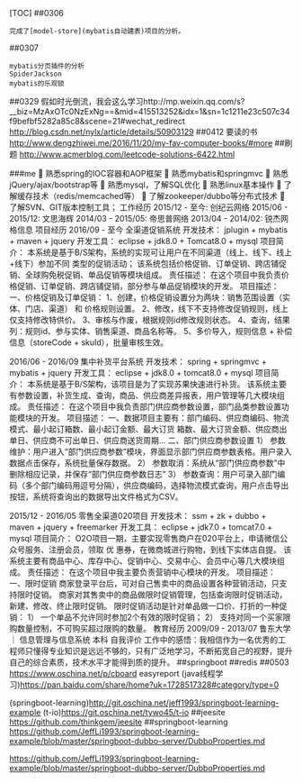 [TOC]
##0306
```
完成了[model-store](mybatis自动建表)项目的分析。

```
##0307
```
mybatis分页插件的分析
SpiderJackson
mybatis的乐观锁
```
##0329
假如时光倒流，我会这么学习http://mp.weixin.qq.com/s?__biz=MzAxOTc0NzExNg==&mid=415513252&idx=1&sn=1c1211e23c507c34f9befbf5282a85c8&scene=21#wechat_redirect
http://blog.csdn.net/nylx/article/details/50903129
##0412 要读的书
http://www.dengzhiwei.me/2016/11/20/my-fav-computer-books/#more
##刷题
http://www.acmerblog.com/leetcode-solutions-6422.html

###me
 熟悉spring的IOC容器和AOP框架
 熟悉mybatis和springmvc
 熟悉jQuery/ajax/bootstrap等
 熟悉mysql，了解SQL优化
 熟悉linux基本操作
 了解缓存技术（redis/memcached等）
 了解zookeeper/dubbo等分布式技术
 了解SVN、GIT版本控制工具；
工作经历
2015/12 - 至今:       创纪云网络
2015/06 - 2015/12:    文思海辉
2014/03 - 2015/05:    帝思普网络
2013/04 - 2014/02:    锐杰网格信息
项目经历
2016/09 - 至今
全渠道促销系统
开发技术：   jplugin + mybatis + maven + jquery
开发工具：   eclipse + jdk8.0 + Tomcat8.0 + mysql
项目简介：   本系统是基于B/S架构，系统的实现可让用户在不同渠道（线上、线下、线上+线下）参加不同         类型的促销活动；
该系统包括价格促销、订单促销、跨店铺促销、全球购免税促销、单品促销等模块组成。
责任描述：   在这个项目中我负责价格促销、订单促销、跨店铺促销，部分参与单品促销模块的开发。
项目描述： 
一、价格促销及订单促销：
1、创建，价格促销设置分为两块：销售范围设置（实体、门店、渠道） 和 价格规则设置。
2、修改，线下不支持修改促销规则，线上仅支持修改特供价。
3、审核与作废，根据规则id修改规则状态。
4、查询，结果列：规则id、参与实体、销售渠道、商品名称等。
5、多价导入，规则信息 + 补偿信息（storeCode + skuId），批量审核生效。


2016/06 - 2016/09
集中补货平台系统
开发技术：   spring + springmvc + mybatis + jquery
开发工具：   eclipse + jdk8.0 + tomcat8.0 + mysql 
项目简介：   本系统是基于B/S架构，该项目是为了实现苏果快速进行补货。
该系统主要有参数设置，补货生成、查询，商品、供应商差异报表，用户管理等几大模块组成。
责任描述：   在这个项目中我负责部门供应商参数设置，部门品类参数设置功能模块的开发。
项目描述： 
一、数据项目主要有：部门编码、供应商编码、物流模式、最小起订箱数、最小起订金额、最大订货        箱数、最大订货金额、供应商出单日、供应商不可出单日、供应商送货周期...
二、部门供应商参数设置
1） 参数维护：用户进入“部门供应商参数”模块，界面显示部门供应商参数表格。用户录入数据点击保存，系统批量保存数据。
2） 参数取消：系统从“部门供应商参数”中删除相应记录，并保存“部门供应商参数日志”
3） 参数查询：用户可录入部门编码（多个部门编码用逗号分隔），供应商编码，选择物流模式查询，用户点击导出按钮，系统将查询出的数据导出文件格式为CSV。


2015/12 - 2016/05
零售全渠道020项目
开发技术：   ssm + zk + dubbo + maven + jquery + freemarker
开发工具：   eclipse + jdk7.0 + tomcat7.0 + mysql 
项目简介：   O2O项目一期，主要实现零售商户在020平台上，申请微信公众号服务、注册会员，领取   优           惠券，在微商城进行购物，到线下实体店自提。
该系统主要有商品中心、库存中心、促销中心、交易中心、会员中心等几大模块组成。
责任描述：   在这个项目中我主要负责营销中心模块的开发。
项目描述：
一、限时促销
商家登录平台后，可对自己售卖中的商品设置各种营销活动，只支持限时促销。
商家对其售卖中的商品做限时促销管理，包括查询限时促销活动，新建、修改、终止限时促销。
限时促销活动是针对单品做一口价、打折的一种促销：
1）  一个单品不允许同时参加2个有效的限时促销；
2）  支持对同一个买家限购数量控制，不可购买超过限购的数量。
教育经历
2009/09 - 2013/07  鲁东大学 ｜ 信息管理与信息系统 本科
自我评价
工作中的感悟：我相信作为一名优秀的工程师只懂得专业知识是远远不够的，只有广泛地学习，不断拓宽自己的视野，提升自己的综合素质，技术水平才能得到质的提升。
##springboot
##redis
##0503
https://www.oschina.net/p/cboard
easyreport
(java线程学习)https://pan.baidu.com/share/home?uk=1728517328#category/type=0

(springboot-learning)http://git.oschina.net/jeff1993/springboot-learning-example
(t-io)https://git.oschina.net/tywo45/t-io
##jeesite
https://github.com/thinkgem/jeesite
##springboot-learning
https://github.com/JeffLi1993/springboot-learning-example/blob/master/springboot-dubbo-server/DubboProperties.md

https://github.com/JeffLi1993/springboot-learning-example/blob/master/springboot-dubbo-server/DubboProperties.md
